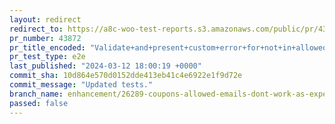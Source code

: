 ```yaml
---
layout: redirect
redirect_to: https://a8c-woo-test-reports.s3.amazonaws.com/public/pr/43872/e2e/index.html
pr_number: 43872
pr_title_encoded: "Validate+and+present+custom+error+for+not+in+allowed+emails+coupons"
pr_test_type: e2e
last_published: "2024-03-12 18:00:19 +0000"
commit_sha: 10d864e570d0152dde413eb41c4e6922e1f9d72e
commit_message: "Updated tests."
branch_name: enhancement/26289-coupons-allowed-emails-dont-work-as-expected
passed: false
---
```

